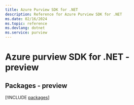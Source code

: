 ```yaml
---
title: Azure Purview SDK for .NET
description: Reference for Azure Purview SDK for .NET
ms.date: 02/16/2024
ms.topic: reference
ms.devlang: dotnet
ms.service: purview
---
```

# Azure purview SDK for .NET - preview
## Packages - preview
[!INCLUDE [packages](purview-index.md)]